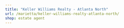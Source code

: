 ```yaml
---
title: "Keller Williams Realty - Atlanta North"
url: /marietta/keller-williams-realty-atlanta-north/
shop: estate agent
---
```

